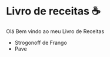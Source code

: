 # Livro de receitas :coffee:

Olá Bem vindo ao meu Livro de Receitas 

-  Strogonoff de Frango
-  Pave